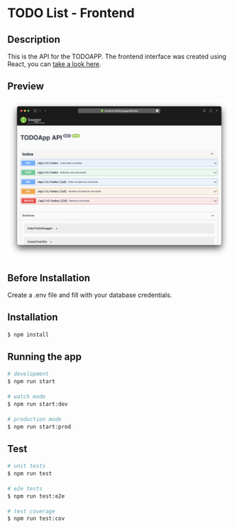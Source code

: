 # TODO List - Frontend

## Description

This is the API for the TODOAPP. The frontend interface was created using React, you can [take a look here](https://github.com/leobritob/todo-list-frontend).

## Preview
![TODOAPP SWAGGER API](./preview-swagger.png)

## Before Installation

Create a .env file and fill with your database credentials.

## Installation

```bash
$ npm install
```

## Running the app

```bash
# development
$ npm run start

# watch mode
$ npm run start:dev

# production mode
$ npm run start:prod
```

## Test

```bash
# unit tests
$ npm run test

# e2e tests
$ npm run test:e2e

# test coverage
$ npm run test:cov
```
